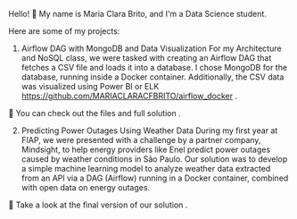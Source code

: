 Hello! 👋
My name is Maria Clara Brito, and I'm a Data Science student.

Here are some of my projects:

1. Airflow DAG with MongoDB and Data Visualization
For my Architecture and NoSQL class, we were tasked with creating an Airflow DAG that fetches a CSV file and loads it into a database. I chose MongoDB for the database, running inside a Docker container. Additionally, the CSV data was visualized using Power BI or ELK https://github.com/MARIACLARACFBRITO/airflow_docker .

📁 You can check out the files and full solution .

2. Predicting Power Outages Using Weather Data
During my first year at FIAP, we were presented with a challenge by a partner company, Mindsight, to help energy providers like Enel predict power outages caused by weather conditions in São Paulo. Our solution was to develop a simple machine learning model to analyze weather data extracted from an API via a DAG (Airflow) running in a Docker container, combined with open data on energy outages.

📁 Take a look at the final version of our solution .
<!---
MARIACLARACFBRITO/MARIACLARACFBRITO is a ✨ special ✨ repository because its `README.md` (this file) appears on your GitHub profile.
You can click the Preview link to take a look at your changes.
--->
